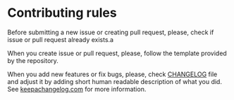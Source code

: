 # Contributing rules

Before submitting a new issue or creating pull request, please, check if issue or pull request already exists.a

When you create issue or pull request, please, follow the template provided by the repository. 

When you add new features or fix bugs, please, check [CHANGELOG](../CHANGELOG.md) file and adjust it by adding short human readable description of what you did. See [keepachangelog.com](https://keepachangelog.com/en/1.0.0/) for more information. 


